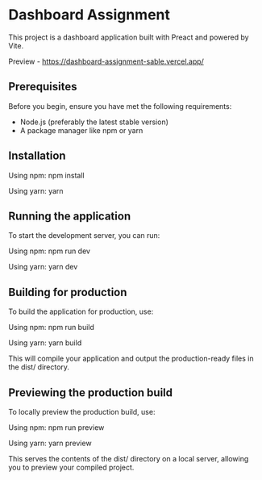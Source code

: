 # Dashboard Assignment

This project is a dashboard application built with Preact and powered by Vite.

Preview - https://dashboard-assignment-sable.vercel.app/

## Prerequisites

Before you begin, ensure you have met the following requirements:
- Node.js (preferably the latest stable version)
- A package manager like npm or yarn

## Installation

Using npm:
npm install

Using yarn:
yarn

## Running the application

To start the development server, you can run:

Using npm:
npm run dev

Using yarn:
yarn dev


## Building for production

To build the application for production, use:

Using npm:
npm run build

Using yarn:
yarn build

This will compile your application and output the production-ready files in the dist/ directory.

## Previewing the production build

To locally preview the production build, use:

Using npm:
npm run preview

Using yarn:
yarn preview

This serves the contents of the dist/ directory on a local server, allowing you to preview your compiled project.
